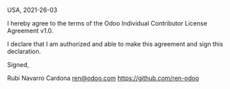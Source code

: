 USA, 2021-26-03

I hereby agree to the terms of the Odoo Individual Contributor License
Agreement v1.0.

I declare that I am authorized and able to make this agreement and sign this
declaration.

Signed,

Rubi Navarro Cardona ren@odoo.com https://github.com/ren-odoo
